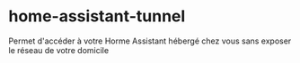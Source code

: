 # home-assistant-tunnel
Permet d'accéder à votre Horme Assistant hébergé chez vous sans exposer le réseau de votre domicile
